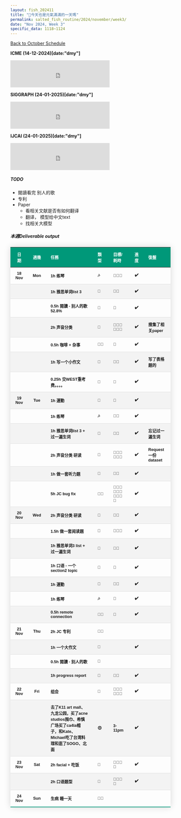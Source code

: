 ```yaml
---
layout: fish_202411
title: "🎐今天也是元氣滿滿的一天嗎"
permalink: salted_fish_routine/2024/november/week3/
date: "Nov 2024, Week 3"
specific_data: 1118~1124
---
```



<a href="{{ '/salted_fish_routine/2024/november/' | relative_url }}">Back to October Schedule</a>

<style>

 table {
    width: 100%;
    border-collapse: collapse;
    margin: 25px 0;
    font-size: 0.9em;
    font-family: sans-serif;
    font-weight: bold;
    box-shadow: 0 0 20px rgba(0, 0, 0, 0.15);
 }
 
 table thead tr {
    background-color: #009879;
    color: #ffffff;
    text-align: left;
}

table th, table td {
     padding: 12px 15px;
}

table tbody tr {
    font-weight: bold;
    border-bottom: 1px solid #dddddd;
    cursor: grabbing;
}

table tbody tr:nth-of-type(even) {
    background-color: #f3f3f3;
}

table tbody tr:last-of-type {
    border-bottom: 2px solid #009879;
}

table tbody tr:hover {
    font-weight: bold;
    color: #009879;
}

</style>

<!-- <iframe src="https://free.timeanddate.com/countdown/i750r7bm/n594/cf12/cm0/cu4/ct0/cs0/ca0/co0/cr0/ss0/cac909/cpc909/pcfff/tcfff/fs200/szw448/szh189/iso2024-11-26T00:00:00/bo2" allowTransparency="true" frameborder="0" width="312" height="83"></iframe>
 -->


**ICME (14-12-2024)[date:"dmy"]**
<iframe src="https://free.timeanddate.com/countdown/i750r7bm/n594/cf12/cm0/cu4/ct0/cs0/ca0/co0/cr0/ss0/cac909/cpc909/pcfff/tcfff/fs200/szw448/szh189/iso2024-12-14T00:00:00/bo2" allowTransparency="true" frameborder="0" width="312" height="85"></iframe>


**SIGGRAPH (24-01-2025)[date:"dmy"]**
<iframe src="https://free.timeanddate.com/countdown/i750r7bm/n594/cf12/cm0/cu4/ct0/cs0/ca0/co0/cr0/ss0/cac909/cpc909/pcfff/tcfff/fs200/szw448/szh189/iso2025-01-24T00:00:00/bo2" allowTransparency="true" frameborder="0" width="312" height="85"></iframe>



**IJCAI (24-01-2025)[date:"dmy"]**
<iframe src="https://free.timeanddate.com/countdown/i750r7bm/n594/cf12/cm0/cu4/ct0/cs0/ca0/co0/cr0/ss0/cac909/cpc909/pcfff/tcfff/fs200/szw448/szh189/iso2025-01-24T00:00:00/bo2" allowTransparency="true" frameborder="0" width="312" height="85"></iframe>



##### TODO
-  閱讀看完 别人的歌
-  专利 
-  Paper
   -  看相关文献是否有如何翻译
   -  翻译， 模型给中文text
   -  找相关大模型


##### 本週Deliverable output




| **日期** | **週幾** | **任務**                                                                                                             | **類型** | **目標/耗時** | **進度** | **復盤**            |
| :------: | :------: | :------------------------------------------------------------------------------------------------------------------- | :------- | :------------ | :------: | :------------------ |
|  18 Nov  |   Mon    | 1h 练琴                                                                                                              | 🎶        | 🧊🧊🫧           |    ✔️     |                     |
|          |          | 1h 雅思单词list 3                                                                                                    | 🐛        | 🧊🧊            |    ✔️     |                     |
|          |          | 0.5h 閱讀 - 别人的歌 52.8%                                                                                           | 📖        | 🧊             |    ✔️     |                     |
|          |          | 2h 声音分类                                                                                                          | 🐝        | 🧊🧊🧊🧊🧊🧊        |    ✔️     | 搜集了相关paper     |
|          |          | 0.5h 咖啡 + 杂事                                                                                                     | 🐻‍❄️       | 🧊             |    ✔️     |                     |
|          |          | 1h 写一个小作文                                                                                                      | 📖        | 🧊🧊            |    ✔️     | 写了表格题的        |
|          |          | 0.25h 交WEST重考费。。。。                                                                                           | 🐛        | 🫧             |    ✔️     |                     |
|  19 Nov  |   Tue    | 1h 運動                                                                                                              | 💪        | 🧊             |    ✔️     |                     |
|          |          | 1h 练琴                                                                                                              | 🎶        | 🧊🧊            |    ✔️     |                     |
|          |          | 1h 雅思单词list 3 + 过一遍生词                                                                                       | 🐛        | 🧊🧊            |    ✔️     | 忘记过一遍生词      |
|          |          | 2h 声音分类 研读                                                                                                     | 🐝        | 🧊🧊🧊🧊🧊🧊        |    ✔️     | Request 一份dataset |
|          |          | 1h 做一套听力题                                                                                                      | 📖        | 🧊🧊            |    ✔️     |                     |
|          |          | 5h JC bug fix                                                                                                        | 👩‍🚀        | 🧊🧊🧊🧊🧊🧊🧊🧊🧊🧊    |    ✔️     |                     |
|  20 Nov  |   Wed    | 2h 声音分类 研读                                                                                                     | 🐝        | 🧊🧊            |    ✔️     |                     |
|          |          | 1.5h 做一套阅读题                                                                                                    | 📖        | 🧊🧊🧊           |    ✔️     |                     |
|          |          | 1h 雅思单词3 list + 过一遍生词                                                                                       | 🐛        | 🧊🧊            |    ✔️     |                     |
|          |          | 1h 口语 - 一个section2 topic                                                                                         | 🐝        | 🧊             |    ✔️     |                     |
|          |          | 1h 運動                                                                                                              | 💪        | 🧊🫧            |    ✔️     |                     |
|          |          | 1h 练琴                                                                                                              | 🎶        | 🧊             |    ✔️     |                     |
|          |          | 0.5h remote connection                                                                                               | 👩‍🚀        | 🧊             |    ✔️     |                     |
|  21 Nov  |   Thu    | 2h JC 专利                                                                                                           | 👩‍🚀        |               |          |                     |
|          |          | 1h 一个大作文                                                                                                        | 📖        |               |    ✔️     |                     |
|          |          | 0.5h 閱讀 - 别人的歌                                                                                                 | 📖        |               |          |                     |
|          |          | 1h progress report                                                                                                   | 📖        | 🧊🧊            |    ✔️     |                     |
|  22 Nov  |   Fri    | 组会                                                                                                                 | 🐝        | 🧊🧊🧊🧊🧊🧊        |    ✔️     |                     |
|          |          | 去了K11 art mall、九龙公园，买了acne studios围巾、希慎广场买了ca4la帽子，和Kate、Michael吃了台湾料理和逛了SOGO、北面 | 😍        | 3-11pm        |    ✔️     |                     |
|  23 Nov  |   Sat    | 2h facial + 吃饭                                                                                                     | 🐛        | 🧊🧊🧊🧊          |    ✔️     |                     |
|          |          | 2h 口语题型                                                                                                          | 🐛        | 🧊🧊🧊🧊          |    ✔️     |                     |
|  24 Nov  |   Sun    | 生病 睡一天                                                                                                          | 👩‍🚀        |               |          |                     |
